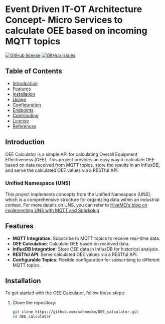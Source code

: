 # Event Driven IT-OT Architecture Concept- Micro Services to calculate OEE based on incoming MQTT topics

[![GitHub license](https://img.shields.io/badge/license-MIT-blue.svg)](https://github.com/schmeckm/OEE_calculator/blob/main/LICENSE)
[![GitHub issues](https://img.shields.io/github/issues/schmeckm/OEE_calculator.svg)](https://github.com/schmeckm/OEE_calculator/issues)

## Table of Contents

- [Introduction](#introduction)
- [Features](#features)
- [Installation](#installation)
- [Usage](#usage)
- [Configuration](#configuration)
- [Endpoints](#endpoints)
- [Contributing](#contributing)
- [License](#license)
- [References](#references)

## Introduction

OEE Calculator is a simple API for calculating Overall Equipment Effectiveness (OEE). This project provides an easy way to calculate OEE based on data received from MQTT topics, store the results in an InfluxDB, and serve the calculated OEE values via a RESTful API.

### Unified Namespace (UNS)

This project implements concepts from the Unified Namespace (UNS), which is a comprehensive structure for organizing data within an industrial context. For more details on UNS, you can refer to [HiveMQ's blog on implementing UNS with MQTT and Sparkplug](https://www.hivemq.com/blog/implementing-unified-namespace-uns-mqtt-sparkplug/).

## Features

- **MQTT Integration**: Subscribe to MQTT topics to receive real-time data.
- **OEE Calculation**: Calculate OEE based on received data.
- **InfluxDB Integration**: Store OEE data in InfluxDB for historical analysis.
- **RESTful API**: Serve calculated OEE values via a RESTful API.
- **Configurable Topics**: Flexible configuration for subscribing to different MQTT topics.

## Installation

To get started with the OEE Calculator, follow these steps:

1. Clone the repository:
   ```sh
   git clone https://github.com/schmeckm/OEE_calculator.git
   cd OEE_calculator
